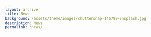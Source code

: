 ```yaml
---
layout: archive
title: News
background: /assets/theme/images/chuttersnap-146799-unsplash.jpg
description: News
permalink: /news/
---
```


<!-- Content here would shop up above your list of posts -->
